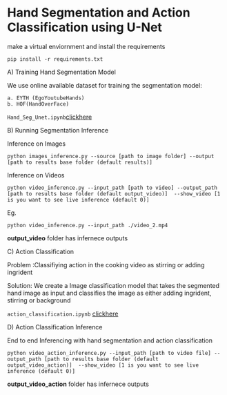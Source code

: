 # Hand Segmentation and Action Classification using U-Net
make a virtual enviornment and install the requirements
```
pip install -r requirements.txt
```
A) Training Hand Segmentation Model 

 We use online available dataset for training the segmentation model:
    
    a. EYTH (EgoYoutubeHands)
    b. HOF(HandOverFace)
    
```Hand_Seg_Unet.ipynb```[clickhere](Hand_Seg_Unet.ipynb)


B) Running Segmentation Inference 

Inference on Images
```
python images_inference.py --source [path to image folder] --output [path to results base folder (default results)] 
```

Inference on Videos

```
python video_inference.py --input_path [path to video] --output_path [path to results base folder (default output_video)]  --show_video [1 is you want to see live inference (default 0)]
```
Eg.
```
python video_inference.py --input_path ./video_2.mp4 
```
**output_video** folder has infernece outputs


C) Action Classification 
    
Problem :Classifiying action in the cooking video as stirring or adding ingrident

Solution: We create a Image classification model that takes the segmented hand image as input and classifies the image as either adding ingrident, stirring or background 

```action_classification.ipynb``` [clickhere](action_classification.ipynb)

D) Action Classification Inference

End to end Inferencing with hand segmentation and action classification

```
python video_action_inference.py --input_path [path to video file] --output_path [path to results base folder (default output_video_action)]  --show_video [1 is you want to see live inference (default 0)]
```
**output_video_action** folder has infernece outputs